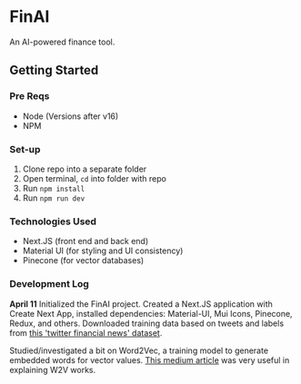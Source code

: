 # FinAI
An AI-powered finance tool.

## Getting Started

### Pre Reqs
- Node (Versions after v16)
- NPM

### Set-up
1. Clone repo into a separate folder
2. Open terminal, ``cd`` into folder with repo
3. Run ``npm install``
4. Run ``npm run dev``

### Technologies Used
- Next.JS (front end and back end)
- Material UI (for styling and UI consistency)
- Pinecone (for vector databases)

### Development Log

**April 11**
Initialized the FinAI project. Created a Next.JS application with Create Next App, installed dependencies: Material-UI, Mui Icons, Pinecone, Redux, and others. Downloaded training data based on tweets and labels from [this 'twitter financial news' dataset](https://www.kaggle.com/datasets/sulphatet/twitter-financial-news?resource=download).

Studied/investigated a bit on Word2Vec, a training model to generate embedded words for vector values. [This medium article](https://towardsdatascience.com/word2vec-explained-49c52b4ccb71) was very useful in explaining W2V works.